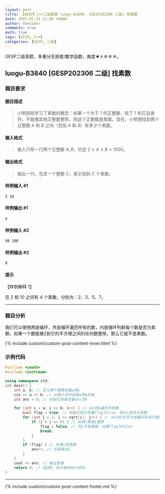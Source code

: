 ```yaml
---
layout: post
title: 【GESP】C++二级真题 luogu-b3840, [GESP202306 二级] 找素数
date: 2025-01-22 21:00 +0800
author: OneCoder
comments: true
math: true
tags: [GESP, C++]
categories: [GESP, 二级]
---
```

GESP二级真题，多重分支嵌套/数学函数，难度★✮☆☆☆。

<!--more-->

## luogu-B3840 [GESP202306 二级] 找素数

### 题目要求

#### 题目描述

>小明刚刚学习了素数的概念：如果一个大于 $1$ 的正整数，除了 $1$ 和它自身外，不能被其他正整数整除，则这个正整数是素数。现在，小明想找到两个正整数 $A$ 和 $B$ 之间（包括 $A$ 和 $B$）有多少个素数。

#### 输入格式

>输入只有一行两个正整数 $A, B$。约定 $2 \le A \le B \le 1000$。

#### 输出格式

>输出一行，包含一个整数 $C$，表示找到 $C$ 个素数。

#### 样例输入 #1

```console
2 10
```

#### 样例输出 #1

```console
4
```

#### 样例输入 #2

```console
98 100
```

#### 样例输出 #2

```console
0
```

#### 提示

【样例解释 1】

在 $2$ 和 $10$ 之间有 $4$ 个素数，分别为：$2$、$3$、$5$、$7$。

---

### 题目分析

我们可以使用两层循环，外层循环遍历所有的数，内层循环判断每个数是否为素数。如果一个数能被2到它的平方根之间的任何数整除，那么它就不是素数。

{% include custom/custom-post-content-inner.html %}

### 示例代码

```cpp
#include <cmath>
#include <iostream>

using namespace std;
int main() {
    int a, b; // 定义两个整数变量a和b
    cin >> a >> b; // 从输入流中读取a和b的值
    int ans = 0; // 初始化答案变量ans为0

    for (int i = a; i <= b; i++) { // 从a到b遍历所有数
        bool flag = true; // 初始化标志变量flag为true，表示i是否为素数
        for (int j = 2; j <= sqrt(i); j++) { // 从2到i的平方根遍历所有可能的因数
            if (i % j == 0) { // 如果i能被j整除
                flag = false; // 则i不是素数，设置flag为false
                break;
            }
        }
        if (flag) { // 如果i是素数
            ans++; // 则答案加1
        }
    }
    cout << ans; // 输出答案
    return 0; // 返回0，表示程序执行成功
}
```

---

{% include custom/custom-post-content-footer.md %}
